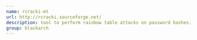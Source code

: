 ```yaml
---
name: rcracki-mt
url: http://rcracki.sourceforge.net/
description: tool to perform rainbow table attacks on password hashes. It is intended for indexed/perfected rainbow tables, mainly generated by the distributed project www.freerainbowtables.com URL : http://rcracki.sourceforge.net/ Groups : blackarch blackarch-cracker
group: blackarch
---
```

